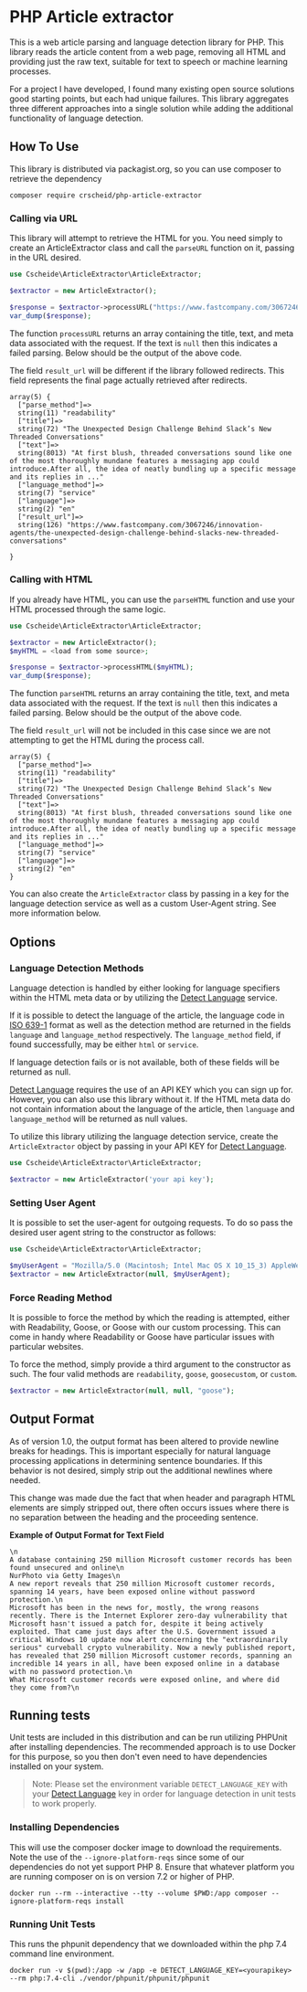 # PHP Article extractor

This is a web article parsing and language detection library for PHP. This library reads the article content from a web page, removing all HTML and providing just the raw text, suitable for text to speech or machine learning processes.

For a project I have developed, I found many existing open source solutions good starting points, but each had unique failures. This library aggregates three different approaches into a single solution while adding the additional functionality of language detection.

## How To Use

This library is distributed via packagist.org, so you can use composer to retrieve the dependency

```
composer require crscheid/php-article-extractor
```

### Calling via URL

This library will attempt to retrieve the HTML for you. You need simply to create an ArticleExtractor class and call the `parseURL` function on it, passing in the URL desired.

```php
use Cscheide\ArticleExtractor\ArticleExtractor;

$extractor = new ArticleExtractor();

$response = $extractor->processURL("https://www.fastcompany.com/3067246/innovation-agents/the-unexpected-design-challenge-behind-slacks-new-threaded-conversations");
var_dump($response);
```

The function `processURL` returns an array containing the title, text, and meta data associated with the request. If the text is `null` then this indicates a failed parsing. Below should be the output of the above code.

The field `result_url` will be different if the library followed redirects. This field represents the final page actually retrieved after redirects.

```
array(5) {
  ["parse_method"]=>
  string(11) "readability"
  ["title"]=>
  string(72) "The Unexpected Design Challenge Behind Slack’s New Threaded Conversations"
  ["text"]=>
  string(8013) "At first blush, threaded conversations sound like one of the most thoroughly mundane features a messaging app could introduce.After all, the idea of neatly bundling up a specific message and its replies in ..."
  ["language_method"]=>
  string(7) "service"
  ["language"]=>
  string(2) "en"
  ["result_url"]=>
  string(126) "https://www.fastcompany.com/3067246/innovation-agents/the-unexpected-design-challenge-behind-slacks-new-threaded-conversations"

}
```

### Calling with HTML

If you already have HTML, you can use the `parseHTML` function and use your HTML processed through the same logic.

```php
use Cscheide\ArticleExtractor\ArticleExtractor;

$extractor = new ArticleExtractor();
$myHTML = <load from some source>;

$response = $extractor->processHTML($myHTML);
var_dump($response);
```

The function `parseHTML` returns an array containing the title, text, and meta data associated with the request. If the text is `null` then this indicates a failed parsing. Below should be the output of the above code.

The field `result_url` will not be included in this case since we are not attempting to get the HTML during the process call.

```
array(5) {
  ["parse_method"]=>
  string(11) "readability"
  ["title"]=>
  string(72) "The Unexpected Design Challenge Behind Slack’s New Threaded Conversations"
  ["text"]=>
  string(8013) "At first blush, threaded conversations sound like one of the most thoroughly mundane features a messaging app could introduce.After all, the idea of neatly bundling up a specific message and its replies in ..."
  ["language_method"]=>
  string(7) "service"
  ["language"]=>
  string(2) "en"
}
```


You can also create the `ArticleExtractor` class by passing in a key for the language detection service as well as a custom User-Agent string. See more information below.


## Options

### Language Detection Methods

Language detection is handled by either looking for language specifiers within the HTML meta data or by utilizing the [Detect Language](http://detectlanguage.com/) service.

If it is possible to detect the language of the article, the language code in [ISO 639-1](http://www.loc.gov/standards/iso639-2/php/code_list.php) format as well as the detection method are returned in the fields `language` and `language_method` respectively. The `language_method` field, if found successfully, may be either `html` or `service`.

If language detection fails or is not available, both of these fields will be returned as null.

[Detect Language](http://detectlanguage.com/) requires the use of an API KEY which you can sign up for. However, you can also use this library without it. If the HTML meta data do not contain information about the language of the article, then `language` and `language_method` will be returned as null values.

To utilize this library utilizing the language detection service, create the `ArticleExtractor` object by passing in your API KEY for [Detect Language](http://detectlanguage.com/).

```php
use Cscheide\ArticleExtractor\ArticleExtractor;

$extractor = new ArticleExtractor('your api key');
```

### Setting User Agent

It is possible to set the user-agent for outgoing requests. To do so pass the desired user agent string to the constructor as follows:

```php
use Cscheide\ArticleExtractor\ArticleExtractor;

$myUserAgent = "Mozilla/5.0 (Macintosh; Intel Mac OS X 10_15_3) AppleWebKit/537.36 (KHTML, like Gecko) Chrome/80.0.3987.116 Safari/537.36";
$extractor = new ArticleExtractor(null, $myUserAgent);
```

### Force Reading Method

It is possible to force the method by which the reading is attempted, either with Readability, Goose, or Goose with our custom processing. This can come in handy where Readability or Goose have particular issues with particular websites.

To force the method, simply provide a third argument to the constructor as such. The four valid methods are `readability`, `goose`, `goosecustom`, or `custom`.

```php
$extractor = new ArticleExtractor(null, null, "goose");
```


## Output Format

As of version 1.0, the output format has been altered to provide newline breaks for headings. This is important especially for natural language processing applications in determining sentence boundaries. If this behavior is not desired, simply strip out the additional newlines where needed.

This change was made due the fact that when header and paragraph HTML elements are simply stripped out, there often occurs issues where there is no separation between the heading and the proceeding sentence.

**Example of Output Format for Text Field**

```
\n
A database containing 250 million Microsoft customer records has been found unsecured and online\n
NurPhoto via Getty Images\n
A new report reveals that 250 million Microsoft customer records, spanning 14 years, have been exposed online without password protection.\n
Microsoft has been in the news for, mostly, the wrong reasons recently. There is the Internet Explorer zero-day vulnerability that Microsoft hasn't issued a patch for, despite it being actively exploited. That came just days after the U.S. Government issued a critical Windows 10 update now alert concerning the "extraordinarily serious" curveball crypto vulnerability. Now a newly published report, has revealed that 250 million Microsoft customer records, spanning an incredible 14 years in all, have been exposed online in a database with no password protection.\n
What Microsoft customer records were exposed online, and where did they come from?\n
```




## Running tests

Unit tests are included in this distribution and can be run utilizing PHPUnit after installing dependencies. The recommended approach is to use Docker for this purpose, so you then don't even need to have dependencies installed on your system.

> Note: Please set the environment variable `DETECT_LANGUAGE_KEY` with your [Detect Language](http://detectlanguage.com/) key in order for language detection in unit tests to work properly.


### Installing Dependencies

This will use the composer docker image to download the requirements. Note the use of the `--ignore-platform-reqs` since some of our dependencies do not yet support PHP 8. Ensure that whatever platform you are running composer on is on version 7.2 or higher of PHP.

```
docker run --rm --interactive --tty --volume $PWD:/app composer --ignore-platform-reqs install
```

### Running Unit Tests

This runs the phpunit dependency that we downloaded within the php 7.4 command line environment.

```
docker run -v $(pwd):/app -w /app -e DETECT_LANGUAGE_KEY=<yourapikey> --rm php:7.4-cli ./vendor/phpunit/phpunit/phpunit
```
